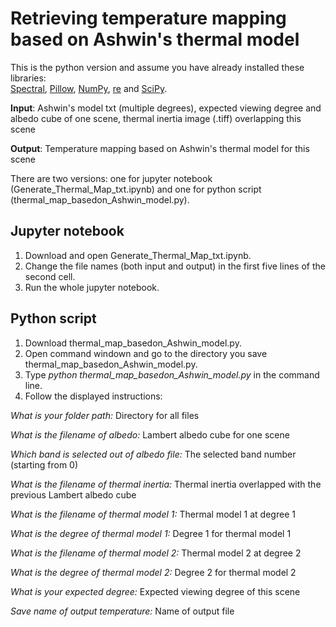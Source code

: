 # Retrieving temperature mapping based on Ashwin's thermal model
This is the python version and assume you have already installed these libraries:\
[Spectral](http://www.spectralpython.net/), [Pillow](https://pillow.readthedocs.io/en/stable/), [NumPy](http://www.numpy.org/), [re](https://docs.python.org/3/library/re.html) and [SciPy](https://www.scipy.org/).

**Input**: Ashwin's model txt (multiple degrees), expected viewing degree and albedo cube of one scene, thermal inertia image (.tiff) overlapping this scene

**Output**: Temperature mapping based on Ashwin's thermal model for this scene

There are two versions: one for jupyter notebook (Generate_Thermal_Map_txt.ipynb) and one for python script (thermal_map_basedon_Ashwin_model.py).

## Jupyter notebook
1. Download and open Generate_Thermal_Map_txt.ipynb.
2. Change the file names (both input and output) in the first five lines of the second cell.
3. Run the whole jupyter notebook.

## Python script
1. Download thermal_map_basedon_Ashwin_model.py.
2. Open command windown and go to the directory you save  thermal_map_basedon_Ashwin_model.py.
3. Type *python thermal_map_basedon_Ashwin_model.py* in the command line.
4. Follow the displayed instructions:

*What is your folder path:* Directory for all files

*What is the filename of albedo:* Lambert albedo cube for one scene

*Which band is selected out of albedo file:* The selected band number (starting from 0)

*What is the filename of thermal inertia:* Thermal inertia overlapped with the previous Lambert albedo cube

*What is the filename of thermal model 1:* Thermal model 1 at degree 1

*What is the degree of thermal model 1:* Degree 1 for thermal model 1

*What is the filename of thermal model 2:* Thermal model 2 at degree 2

*What is the degree of thermal model 2:* Degree 2 for thermal model 2

*What is your expected degree:* Expected viewing degree of this scene

*Save name of output temperature:* Name of output file